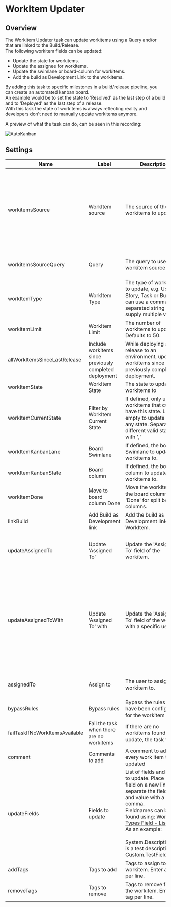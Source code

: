 # WorkItem Updater

## Overview

The WorkItem Updater task can update workitems using a Query and/or that are linked to the Build/Release.  
The following workitem fields can be updated:

- Update the state for workitems.
- Update the assignee for workitems.
- Update the swimlane or board-column for workitems.
- Add the build as Development Link to the workitems.

By adding this task to specific milestones in a build/release pipeline, you can create an automated kanban board.  
An example would be to set the state to 'Resolved' as the last step of a build and to 'Deployed' as the last step of a
release.  
With this task the state of workitems is always reflecting reality and developers don't need to manually update
workitems anymore.

A preview of what the task can do, can be seen in this recording:

![AutoKanban](marketplace/AutoKanban.gif)

## Settings

| Name                           | Label                                                   | Description                                                                                                                                                                                                                                                                                                                                                                                                          | Options                                                                                                                                                                                                            | Visible                                                       |
|--------------------------------|---------------------------------------------------------|----------------------------------------------------------------------------------------------------------------------------------------------------------------------------------------------------------------------------------------------------------------------------------------------------------------------------------------------------------------------------------------------------------------------|--------------------------------------------------------------------------------------------------------------------------------------------------------------------------------------------------------------------|---------------------------------------------------------------|
| workitemsSource                | WorkItem source                                         | The source of the workitems to update.                                                                                                                                                                                                                                                                                                                                                                               | <ul><li>WorkItems linked to the Build/Release</li><li>a WorkItem Query</li><li>WorkItems linked to the Build/Release and a WorkItem Query</li></ul>                                                                |                                                               |
| workitemsSourceQuery           | Query                                                   | The query to use as the workitem source.                                                                                                                                                                                                                                                                                                                                                                             |                                                                                                                                                                                                                    | workitemsSource == Query or workitemsSource == BuildAndQuery  |
| workItemType                   | WorkItem Type                                           | The type of workitems to update, e.g. User Story, Task or Bug. You can use a comma-separated string to supply multiple values.                                                                                                                                                                                                                                                                                       |                                                                                                                                                                                                                    |                                                               |
| workitemLimit                  | WorkItem Limit                                          | The number of workitems to update. Defaults to 50.                                                                                                                                                                                                                                                                                                                                                                   |                                                                                                                                                                                                                    |                                                               |
| allWorkItemsSinceLastRelease   | Include workitems since previously completed deployment | While deploying a release to an environment, update all workitems since the previously completed deployment.                                                                                                                                                                                                                                                                                                         |                                                                                                                                                                                                                    |                                                               |
| workItemState                  | WorkItem State                                          | The state to update the workitems to                                                                                                                                                                                                                                                                                                                                                                                 |                                                                                                                                                                                                                    |                                                               |
| workItemCurrentState           | Filter by WorkItem Current State                        | If defined, only update workitems that currently have this state. Leave empty to update from any state. Separate different valid states with ','                                                                                                                                                                                                                                                                     |                                                                                                                                                                                                                    |                                                               |
| workItemKanbanLane             | Board Swimlane                                          | If defined, the board Swimlane to update the workitems to.                                                                                                                                                                                                                                                                                                                                                           |                                                                                                                                                                                                                    |                                                               |
| workItemKanbanState            | Board column                                            | If defined, the board column to update the workitems to.                                                                                                                                                                                                                                                                                                                                                             |                                                                                                                                                                                                                    |                                                               |
| workItemDone                   | Move to board column Done                               | Move the workitem to the board column 'Done' for split board columns.                                                                                                                                                                                                                                                                                                                                                |                                                                                                                                                                                                                    |                                                               |
| linkBuild                      | Add Build as Development link                           | Add the build as a Development link to the WorkItem.                                                                                                                                                                                                                                                                                                                                                                 |                                                                                                                                                                                                                    |                                                               |
| updateAssignedTo               | Update 'Assigned To'                                    | Update the 'Assigned To' field of the workitem.                                                                                                                                                                                                                                                                                                                                                                      | <ul><li>Never</li><li>Only if unassigned</li><li>Always</li></ul>                                                                                                                                                  |                                                               |
| updateAssignedToWith           | Update 'Assigned To' with                               | Update the 'Assigned To' field of the workitem with a specific user.                                                                                                                                                                                                                                                                                                                                                 | <ul><li>Requester of the build</li><li>Creator of the workitem</li><li>User who started the item</li><li>User who is Required Reviewer of the work item</li><li>Fixed user</li><li>Unassign the workitem</li></ul> | updateAssignedTo != Never                                     |
| assignedTo                     | Assign to                                               | The user to assign the workitem to.                                                                                                                                                                                                                                                                                                                                                                                  |                                                                                                                                                                                                                    | updateAssignedTo != Never && updateAssignedToWith = FixedUser |
| bypassRules                    | Bypass rules                                            | Bypass the rules that have been configured for the workitem type.                                                                                                                                                                                                                                                                                                                                                    |                                                                                                                                                                                                                    |                                                               |
| failTaskIfNoWorkItemsAvailable | Fail the task when there are no workitems               | If there are no workitems found to update, the task will fail.                                                                                                                                                                                                                                                                                                                                                       |                                                                                                                                                                                                                    |                                                               |
| comment                        | Comments to add                                         | A comment to add to every work item that is updated                                                                                                                                                                                                                                                                                                                                                                  |                                                                                                                                                                                                                    |                                                               |
| updateFields                   | Fields to update                                        | List of fields and values to update. Place each field on a new line and separate the fieldname and value with a comma.<br/>Fieldnames can be found using: [Work Item Types Field - List](https://docs.microsoft.com/en-us/rest/api/azure/devops/wit/work%20item%20types%20field/list?view=azure-devops-rest-5.0)<br/>As an example:<br/><br/>System.Description,This is a test description<br/>Custom.TestField,True |                                                                                                                                                                                                                    |                                                               |
| addTags                        | Tags to add                                             | Tags to assign to the workitem. Enter a tag per line.                                                                                                                                                                                                                                                                                                                                                                |                                                                                                                                                                                                                    |                                                               |
| removeTags                     | Tags to remove                                          | Tags to remove from the workitem. Enter a tag per line.                                                                                                                                                                                                                                                                                                                                                              |                                                                                                                                                                                                                    |                                                               |
